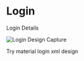 # Login
Login Details

![Login Design Capture](https://user-images.githubusercontent.com/3745464/100104063-b4961a80-2e8b-11eb-936a-ecb671082420.PNG)

Try material login xml design

